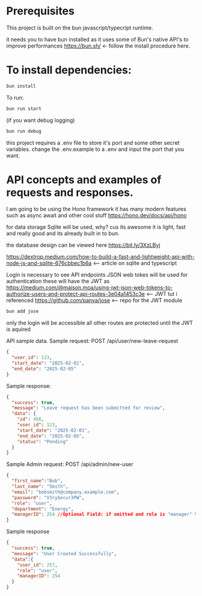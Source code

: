 # Prerequisites
This project is built on the bun javascript/typecript runtime. 

it needs you to have bun installed as it uses some of Bun's native API's to improve performances
https://bun.sh/ <- follow the install procedure here.


# To install dependencies:

```bash
bun install
```

To run:

```bash
bun run start
```
(if you want debug logging)

```bash
bun run debug
```

this project requires a .env file to store it's port and some other secret variables. change the .env.example to a .env and input the port that you want.

# API concepts and examples of requests and responses.
I am going to be using the Hono framework it has many modern features such as async await and other cool stuff
https://hono.dev/docs/api/hono

for data storage Sqlite will be used, why? cus its awesome it is light, fast and really good and its already built in to bun.

the database design can be viewed here https://bit.ly/3XzLByj

https://dextrop.medium.com/how-to-build-a-fast-and-lightweight-api-with-node-js-and-sqlite-676cbbec1b6a <-- article on sqlite and typescript

Login is necessary to see API endpoints
JSON web tokes will be used for authentication these will have the JWT as 
https://medium.com/@maison.moa/using-jwt-json-web-tokens-to-authorize-users-and-protect-api-routes-3e04a1453c3e  <-- JWT tut i referenced
https://github.com/panva/jose <-- repo for the JWT module  
```bash
bun add jose
```
only the login will be accessible all other routes are protected until the JWT is aquired



API sample data.
Sample request: POST /api/user/new-leave-request
```JSON
{
  "user_id": 123, 
  "start_date": "2025-02-01", 
  "end_date": "2025-02-05" 
}
```
Sample response:
```JSON
{
  "success": true,
  "message": "Leave request has been submitted for review",
  "data": {
    "id": 456,
    "user_id": 123,
    "start_date": "2025-02-01",
    "end_date": "2025-02-05",
    "status": "Pending"
  }
}
```

Sample Admin request: POST /api/admin/new-user
```JSON
{
  "first_name":"Bob",
  "last_name": "Smith",
  "email": "bobsmith@company.example.com",
  "password": "V3ry$ecur3PW",
  "role": "user",
  "department": "Energy",
  "managerID": 254 //Optional Field: if omitted and role is "manager" then the user will be marked to manage themselves otherwise it will return an error
}

```
Sample response
```JSON
{
  "success": true,
  "message": "User Created Successfully",
  "data":{
    "user_id": 257,
    "role": "user",
    "managerID": 254
  }
}
```